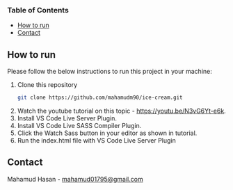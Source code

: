 
<!-- PROJECT LOGO -->
<br />
<p align="center">
  <h3 align="center>Ice Cream</h3>

<!-- TABLE OF CONTENTS -->

## Table of Contents

- [How to run](#how-to-run)
- [Contact](#contact)

<!-- HOW TO RUN -->

## How to run

Please follow the below instructions to run this project in your machine:

1. Clone this repository
   ```sh
   git clone https://github.com/mahamudm90/ice-cream.git
   ```
2. Watch the youtube tutorial on this topic - https://youtu.be/N3vG6Yt-e6k.
3. Install VS Code Live Server Plugin.
4. Install VS Code Live SASS Compiler Plugin.
5. Click the Watch Sass button in your editor as shown in tutorial.
6. Run the index.html file with VS Code Live Server Plugin

<!-- CONTACT -->

## Contact

Mahamud Hasan - [mahamud01795@gmail.com](mahamud15-10467@diu.edu.bd)


